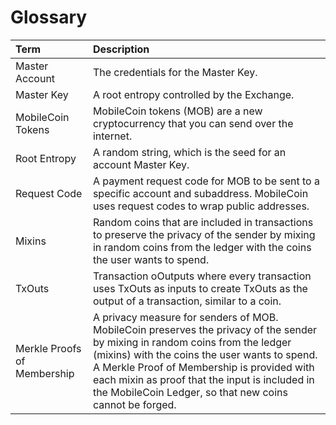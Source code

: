 # Glossary

| Term                        | Description                                                                                                                                                                                                                                                                                                                                |
| :-------------------------- |  :--------------------------------------------------------------------------------------------------------------------------------------------------------------------------------------------------------------------------------------------------------------------------------------------------------------------------------------   |
| Master Account              | The credentials for the Master Key.                                                                                                                                                                                                                                                                                                        |
| Master Key                  | A root entropy controlled by the Exchange.                                                                                                                                                                                                                                                                                                 |
| MobileCoin Tokens           | MobileCoin tokens (MOB) are a new cryptocurrency that you can send over the internet.                                                                                                                                                                                                                                                      |
| Root Entropy                | A random string, which is the seed for an account Master Key.                                                                                                                                                                                                                                                                              |
| Request Code                | A payment request code for MOB to be sent to a specific account and subaddress. MobileCoin uses request codes to wrap public addresses.                                                                                                                                                                                                    |
| Mixins                      | Random coins that are included in transactions to preserve the privacy of the sender by mixing in random coins from the ledger with the coins the user wants to spend.                                                                                                                                                                     |
| TxOuts                      | Transaction oOutputs where every transaction uses TxOuts as inputs to create TxOuts as the output of a transaction, similar to a coin.                                                                                                                                                                                                     |
| Merkle Proofs of Membership | A privacy measure for senders of MOB. MobileCoin preserves the privacy of the sender by mixing in random coins from the ledger (mixins) with the coins the user wants to spend. A Merkle Proof of Membership is provided with each mixin as proof that the input is included in the MobileCoin Ledger, so that new coins cannot be forged. |

